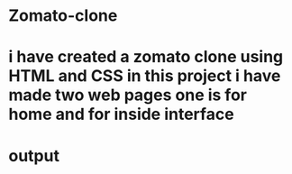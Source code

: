 # Zomato-clone

# i have created a zomato clone using HTML and CSS in this project i have made two web pages one is for home and for inside interface

# output

